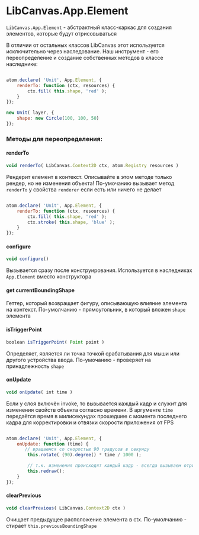 LibCanvas.App.Element
=====================

`LibCanvas.App.Element` - абстрактный класс-каркас для создания элементов, которые будут отрисовываться

В отличии от остальных классов LibCanvas этот используется исключительно через наследование.
Наш инструмент - его переопределение и создание собственных методов в классе наследнике:

```js

atom.declare( 'Unit', App.Element, {
	renderTo: function (ctx, resources) {
		ctx.fill( this.shape, 'red' );
	}
});

new Unit( layer, {
	shape: new Circle(100, 100, 50)
});

```

### Методы для переопределения:

#### renderTo

```js
void renderTo( LibCanvas.Context2D ctx, atom.Registry resources )
```

Рендерит елемент в контекст. Описывайте в этом методе только рендер, но не изменения объекта!
По-умочанию вызывает метод `renderTo` у свойства `renderer` если есть или ничего не делает

```js

atom.declare( 'Unit', App.Element, {
	renderTo: function (ctx, resources) {
		ctx.fill( this.shape, 'red' );
		ctx.stroke( this.shape, 'blue' );
	}
});

```

#### configure

```js
void configure()
```

Вызывается сразу после конструирования. Используется в наследниках `App.Element` вместо конструктора

#### get currentBoundingShape

Геттер, который возвращает фигуру, описывающую влияние элемента на контекст. По-умолчанию - прямоугольник, в который вложен `shape` элемента

#### isTriggerPoint

```js
boolean isTriggerPoint( Point point )
```

Определяет, является ли точка точкой срабатывания для мыши или другого устройства ввода. По-умочанию - проверяет на принадлежность `shape`

#### onUpdate

```js
void onUpdate( int time )
```

Если у слоя включён invoke, то вызывается каждый кадр и служит для изменения свойств объекта согласно времени.
В аргументе `time` передаётся время в милисекундах прошедшее с момента последнего кадра для корректировки и отвязки скорости приложения от FPS

```js

atom.declare( 'Unit', App.Element, {
	onUpdate: function (time) {
	   // вращаемся со скоростью 90 градусов в секунду
		this.rotate( (90).degree() * time / 1000 );

		// т.к. изменения происходят каждый кадр - всегда вызываем отрисовка
		this.redraw();
	}
});

```
#### clearPrevious

```js
void clearPrevious( LibCanvas.Context2D ctx )
```

Очищает предыдущее расположение элемента в ctx. По-умолчанию - стирает `this.previousBoundingShape`

